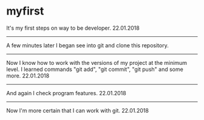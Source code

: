 # myfirst
It's my first steps on way to be developer.
22.01.2018
___
A few minutes later I began see into git and clone this repository.
___
Now I know how to work with the versions of my project at the minimum level.
I learned commands "git add", "git commit", "git push" and some more. 
22.01.2018
___
And again I check program features. 
22.01.2018
___
Now I'm more certain that I can work with git. 
22.01.2018
